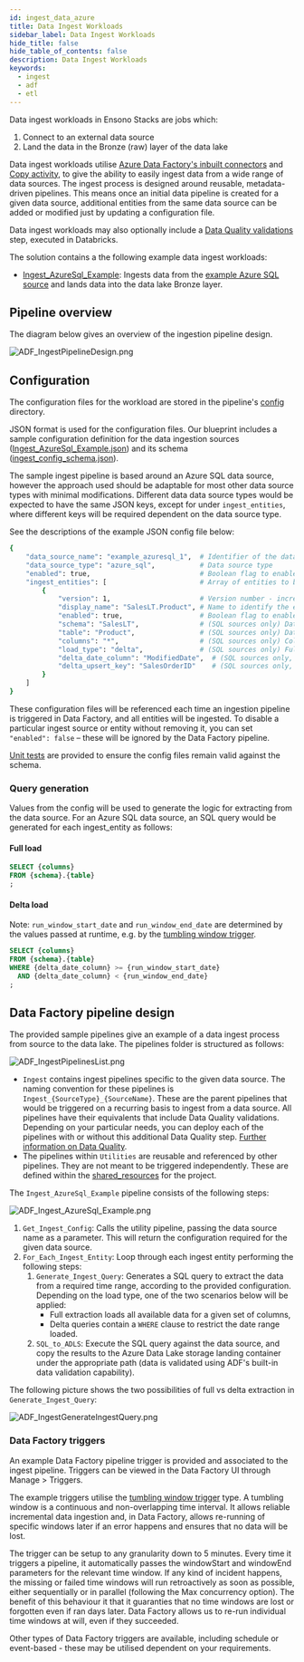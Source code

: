 ```yaml
---
id: ingest_data_azure
title: Data Ingest Workloads
sidebar_label: Data Ingest Workloads
hide_title: false
hide_table_of_contents: false
description: Data Ingest Workloads
keywords:
  - ingest
  - adf
  - etl
---
```


Data ingest workloads in Ensono Stacks are jobs which:

1. Connect to an external data source
2. Land the data in the Bronze (raw) layer of the data lake

Data ingest workloads utilise [Azure Data Factory's inbuilt connectors](https://learn.microsoft.com/en-us/azure/data-factory/connector-overview) and [Copy activity](https://learn.microsoft.com/en-us/azure/data-factory/copy-activity-overview), to give the ability to easily ingest data from a wide range of data sources. The ingest process is designed around reusable, metadata-driven pipelines. This means once
an initial data pipeline is created for a given data source, additional entities from the same data source can be added or modified just by updating a configuration file.

Data ingest workloads may also optionally include a [Data Quality validations](./data_quality_azure.md) step, executed in Databricks.

The solution contains a the following example data ingest workloads:

- [Ingest_AzureSql_Example](https://github.com/ensono/stacks-azure-data/tree/main/de_workloads/ingest/Ingest_AzureSql_Example): Ingests data from the [example Azure SQL source](../getting_started/example_data_source.md) and lands data into the data lake Bronze layer.

## Pipeline overview

The diagram below gives an overview of the ingestion pipeline design.

![ADF_IngestPipelineDesign.png](../images/ADF_IngestPipelineDesign.png)

## Configuration

The configuration files for the workload are
stored in the pipeline's [config](https://github.com/ensono/stacks-azure-data/tree/main/de_workloads/ingest/Ingest_AzureSql_Example/config) directory.

JSON format is used for the configuration files. Our blueprint includes a sample configuration definition for the data ingestion sources
([Ingest_AzureSql_Example.json](https://github.com/ensono/stacks-azure-data/blob/main/de_workloads/ingest/Ingest_AzureSql_Example/config/ingest_sources/Ingest_AzureSql_Example.json))
and its schema ([ingest_config_schema.json](https://github.com/ensono/stacks-azure-data/blob/main/de_workloads/ingest/Ingest_AzureSql_Example/config/schema/ingest_config_schema.json)).

The sample ingest pipeline is based around an Azure SQL data source, however the approach used should be adaptable for most other data source types with minimal modifications. Different data data source types would be expected to have the same JSON keys, except for under `ingest_entities`,
where different keys will be required dependent on the data source type.

See the descriptions of the example JSON config file below:

```bash
{
    "data_source_name": "example_azuresql_1",  # Identifier of the data source - must be unique
    "data_source_type": "azure_sql",           # Data source type
    "enabled": true,                           # Boolean flag to enable / disable the data source from being ingested
    "ingest_entities": [                       # Array of entities to be ingested from the source
        {
            "version": 1,                      # Version number - increment this if the entity's schema changes
            "display_name": "SalesLT.Product", # Name to identify the entity - must be unique per data source
            "enabled": true,                   # Boolean flag to enable / disable the entity from being ingested
            "schema": "SalesLT",               # (SQL sources only) Database schema
            "table": "Product",                # (SQL sources only) Database table
            "columns": "*",                    # (SQL sources only) Columns to select. May also contain SQL-expressions for columns.
            "load_type": "delta",              # (SQL sources only) Full or delta load. If delta load selected, then also include the following keys
            "delta_date_column": "ModifiedDate",  # (SQL sources only, delta load) Date column to use for filtering the date range. May also contain SQL-expressions for columns.
            "delta_upsert_key": "SalesOrderID"    # (SQL sources only, delta load) Primary key for determining updated columns in a delta load. May also contain SQL-expressions for columns.
        }
    ]
}
```

These configuration files will be referenced each time an ingestion pipeline
is triggered in Data Factory, and all entities will be ingested. To disable a particular ingest
source or entity without removing it, you can set `"enabled": false` – these will be ignored by
the Data Factory pipeline.

[Unit tests](https://github.com/ensono/stacks-azure-data/tree/main/de_workloads/ingest/Ingest_AzureSql_Example/tests/unit)
are provided to ensure the config files remain valid against the schema.

### Query generation

Values from the config will be used to generate the logic for extracting from the data source. For an Azure SQL data source, an SQL query would be generated for each ingest_entity as follows:

#### Full load

```sql
SELECT {columns}
FROM {schema}.{table}
;
```

#### Delta load

Note: `run_window_start_date` and `run_window_end_date` are determined by the values passed at runtime, e.g. by the [tumbling window trigger](#data-factory-triggers).

```sql
SELECT {columns}
FROM {schema}.{table}
WHERE {delta_date_column} >= {run_window_start_date}
  AND {delta_date_column} < {run_window_end_date}
;
```

## Data Factory pipeline design

The provided sample pipelines give an example of a data ingest process from source to the data lake.
The pipelines folder is structured as follows:

![ADF_IngestPipelinesList.png](../images/ADF_IngestPipelinesList.png)

- `Ingest` contains ingest pipelines specific to the given data source. The naming convention for
these pipelines is `Ingest_{SourceType}_{SourceName}`. These are the parent pipelines that would be
triggered on a recurring basis to ingest from a data source. All pipelines have their equivalents
that include Data Quality validations. Depending on your particular needs, you can deploy each of
the pipelines with or without this additional Data Quality step. [Further information on Data Quality](data_quality_azure.md).
- The pipelines within `Utilities` are reusable and referenced by other pipelines. They are not
meant to be triggered independently. These are defined within the [shared_resources](https://github.com/ensono/stacks-azure-data/tree/main/de_workloads/shared_resources) for the project.

The `Ingest_AzureSql_Example` pipeline consists of the following steps:

![ADF_Ingest_AzureSql_Example.png](../images/ADF_Ingest_AzureSql_Example.png)

1. `Get_Ingest_Config`: Calls the utility pipeline, passing the data source name as a parameter.
This will return the configuration required for the given data source.
2. `For_Each_Ingest_Entity`: Loop through each ingest entity performing the following steps:
    1. `Generate_Ingest_Query`: Generates a SQL query to extract the data from a required time range,
    according to the provided configuration. Depending on the load type, one of the two scenarios
    below will be applied:
       - Full extraction loads all available data for a given set of columns,
       - Delta queries contain a `WHERE` clause to restrict the date range loaded.
    2. `SQL_to_ADLS`: Execute the SQL query against the data source, and copy the results to the
    Azure Data Lake storage landing container under the appropriate path (data is validated using
    ADF's built-in data validation capability).

The following picture shows the two possibilities of full vs delta extraction in `Generate_Ingest_Query`:

![ADF_IngestGenerateIngestQuery.png](../images/ADF_IngestGenerateIngestQuery.png)

### Data Factory triggers

An example Data Factory pipeline trigger is provided and associated to the ingest pipeline. Triggers can be viewed in the Data Factory UI through Manage > Triggers.

The example triggers utilise the [tumbling window trigger](https://learn.microsoft.com/en-us/azure/data-factory/how-to-create-tumbling-window-trigger?tabs=data-factory) type. A tumbling window is a continuous and non-overlapping time interval. It allows reliable incremental data ingestion and, in Data Factory, allows re-running of specific windows later if an error happens and ensures that no data will be lost.

The trigger can be setup to any granularity down to 5 minutes. Every time it triggers a pipeline, it automatically passes the windowStart and windowEnd parameters for the relevant time window.
If any kind of incident happens, the missing or failed time windows will run retroactively as soon as possible, either sequentially or in parallel (following the Max concurrency option). The benefit of this behaviour it that it guaranties that no time windows are lost or forgotten even if ran days later. Data Factory allows us to re-run individual time windows at will, even if they succeeded.

Other types of Data Factory triggers are available, including schedule or event-based - these may be utilised dependent on your requirements.
